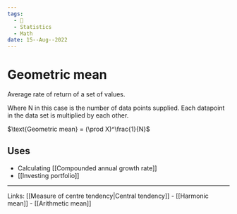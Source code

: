 ```yaml
---
tags:
  - 🌱
  - Statistics
  - Math
date: 15--Aug--2022
---
```


# Geometric mean

Average rate of return of a set of values.

Where N in this case is the number of data points supplied.
Each datapoint in the data set is multiplied by each other.

$\text{Geometric mean} = (\prod X)^\frac{1}{N}$
## Uses
- Calculating [[Compounded annual growth rate]]
- [[Investing portfolio]]

---
Links: [[Measure of centre tendency|Central tendency]] - [[Harmonic mean]] - [[Arithmetic mean]]
